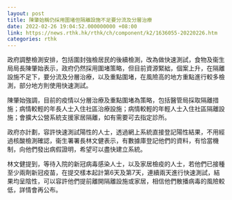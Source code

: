 ```yaml
---
layout: post
title: 陳肇始稱仍採用圍堵但隔離設施不足要分流及分層治療
date: 2022-02-26 19:04:52.000000000 +08:00
link: https://news.rthk.hk/rthk/ch/component/k2/1636055-20220226.htm
categories: rthk
---
```


政府調整檢測安排，包括圍封強檢居民的後續檢測，改為做快速測試，食物及衞生局局長陳肇始表示，政府仍然採用圍堵策略，但目前資源緊絀，個案上升，在隔離設施不足下，要分流及分層治療，以及重點圍堵，在風險高的地方重點進行較多檢測，部分地方則使用快速測試。

陳肇始強調，目前的疫情以分層治療及重點圍堵為策略，包括醫管局採取隔離措施；病情較輕的年長人士入住社區治療設施；病情較輕的年輕人士入住社區隔離設施；會擴大公營系統支援家居隔離，如有需要可去指定診所。

政府亦計劃，容許快速測試陽性的人士，透過網上系統直接登記陽性結果，不用經過核酸檢測確認，衞生署署長林文健表示，有數據庫登記他們的資料，有恰當機制，向他們發出病假證明，希望可以盡快建立系統。

林文健提到，等待入院的新冠病毒感染人士，以及家居檢疫的人士，若他們已接種至少兩劑新冠疫苗，在提交樣本起計第6天及第7天，連續兩天進行快速測試，結果均呈陰性，可以容許他們提前離開隔離設施或家居，相信他們散播病毒的風險較低，詳情會再公布。
